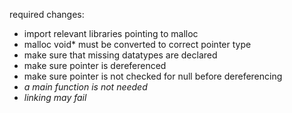 required changes:

- import relevant libraries pointing to malloc
- malloc void* must be converted to correct pointer type
- make sure that missing datatypes are declared
- make sure pointer is dereferenced
- make sure pointer is not checked for null before dereferencing
- _a main function is not needed_
- _linking may fail_
